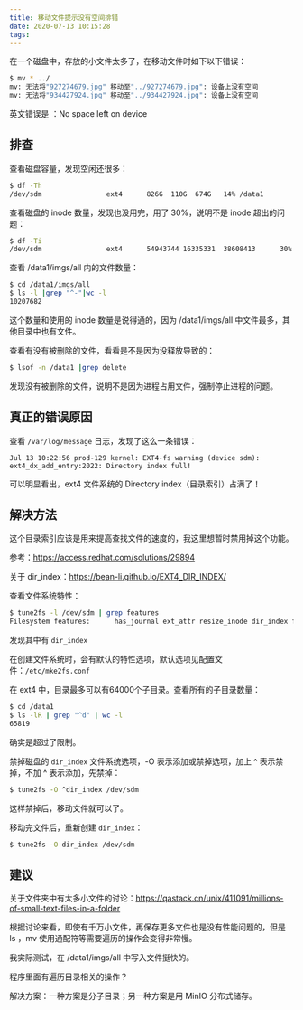 ```yaml
---
title: 移动文件提示没有空间排错
date: 2020-07-13 10:15:28
tags:
---
```


在一个磁盘中，存放的小文件太多了，在移动文件时如下以下错误：

```bash
$ mv * ../
mv: 无法将"927274679.jpg" 移动至"../927274679.jpg": 设备上没有空间
mv: 无法将"934427924.jpg" 移动至"../934427924.jpg": 设备上没有空间
```

英文错误是 ：No space left on device



## 排查

查看磁盘容量，发现空闲还很多：

```bash
$ df -Th
/dev/sdm                ext4      826G  110G  674G   14% /data1
```

查看磁盘的 inode 数量，发现也没用完，用了 30%，说明不是 inode 超出的问题：

```bash
$ df -Ti
/dev/sdm                ext4      54943744 16335331  38608413      30% /data1
```

查看 /data1/imgs/all 内的文件数量：

```bash
$ cd /data1/imgs/all
$ ls -l |grep "^-"|wc -l
10207682
```

这个数量和使用的 inode 数量是说得通的，因为 /data1/imgs/all 中文件最多，其他目录中也有文件。



查看有没有被删除的文件，看看是不是因为没释放导致的：

```bash
$ lsof -n /data1 |grep delete
```

发现没有被删除的文件，说明不是因为进程占用文件，强制停止进程的问题。



## 真正的错误原因

查看 `/var/log/message` 日志，发现了这么一条错误：

```
Jul 13 10:22:56 prod-129 kernel: EXT4-fs warning (device sdm): ext4_dx_add_entry:2022: Directory index full!
```

可以明显看出，ext4 文件系统的 Directory index（目录索引）占满了！



## 解决方法

这个目录索引应该是用来提高查找文件的速度的，我这里想暂时禁用掉这个功能。

参考：https://access.redhat.com/solutions/29894

关于 dir_index：https://bean-li.github.io/EXT4_DIR_INDEX/

查看文件系统特性：

```bash
$ tune2fs -l /dev/sdm | grep features
Filesystem features:      has_journal ext_attr resize_inode dir_index filetype needs_recovery extent 64bit flex_bg sparse_super large_file huge_file uninit_bg dir_nlink extra_isize
```

发现其中有 `dir_index` 

在创建文件系统时，会有默认的特性选项，默认选项见配置文件：`/etc/mke2fs.conf`

在 ext4 中，目录最多可以有64000个子目录。查看所有的子目录数量：

```bash
$ cd /data1
$ ls -lR | grep "^d" | wc -l
65819
```

确实是超过了限制。

禁掉磁盘的 `dir_index` 文件系统选项，-O 表示添加或禁掉选项，加上 ^ 表示禁掉，不加 ^ 表示添加，先禁掉：

```bash
$ tune2fs -O ^dir_index /dev/sdm 
```

这样禁掉后，移动文件就可以了。

移动完文件后，重新创建 `dir_index`：

```bash
$ tune2fs -O dir_index /dev/sdm 
```



## 建议

关于文件夹中有太多小文件的讨论：https://qastack.cn/unix/411091/millions-of-small-text-files-in-a-folder

根据讨论来看，即使有千万小文件，再保存更多文件也是没有性能问题的，但是 ls ，mv 使用通配符等需要遍历的操作会变得非常慢。

我实际测试，在 /data1/imgs/all 中写入文件挺快的。

程序里面有遍历目录相关的操作？

解决方案：一种方案是分子目录；另一种方案是用 MinIO 分布式储存。







